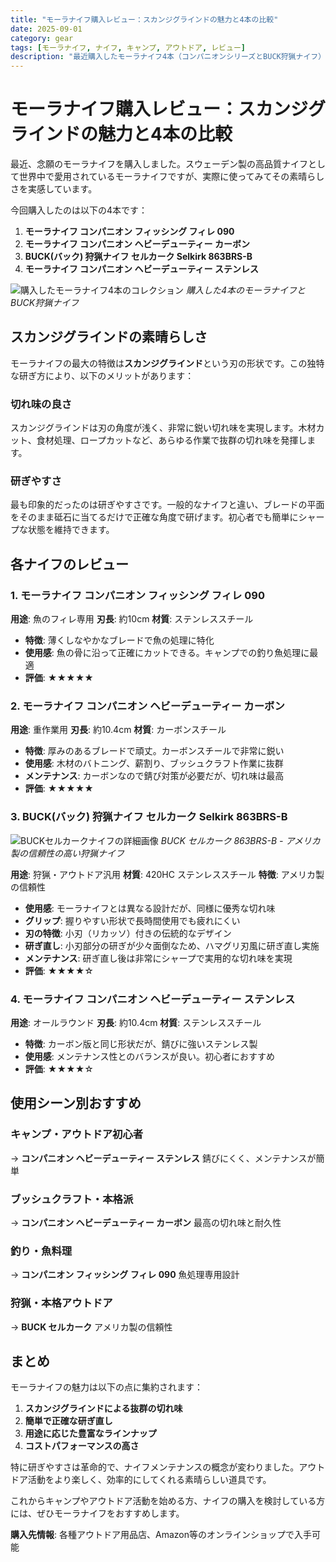 ```yaml
---
title: "モーラナイフ購入レビュー：スカンジグラインドの魅力と4本の比較"
date: 2025-09-01
category: gear
tags: [モーラナイフ, ナイフ, キャンプ, アウトドア, レビュー]
description: "最近購入したモーラナイフ4本（コンパニオンシリーズとBUCK狩猟ナイフ）の詳細レビュー。スカンジグラインドの切れ味と研ぎやすさについて"
---
```


# モーラナイフ購入レビュー：スカンジグラインドの魅力と4本の比較

最近、念願のモーラナイフを購入しました。スウェーデン製の高品質ナイフとして世界中で愛用されているモーラナイフですが、実際に使ってみてその素晴らしさを実感しています。

今回購入したのは以下の4本です：

1. **モーラナイフ コンパニオン フィッシング フィレ 090**
2. **モーラナイフ コンパニオン ヘビーデューティー カーボン**
3. **BUCK(バック) 狩猟ナイフ セルカーク Selkirk 863BRS-B**
4. **モーラナイフ コンパニオン ヘビーデューティー ステンレス**

![購入したモーラナイフ4本のコレクション](../images/morakniv-collection-2025-09-01.heic)
*購入した4本のモーラナイフとBUCK狩猟ナイフ*

## スカンジグラインドの素晴らしさ

モーラナイフの最大の特徴は**スカンジグラインド**という刃の形状です。この独特な研ぎ方により、以下のメリットがあります：

### 切れ味の良さ
スカンジグラインドは刃の角度が浅く、非常に鋭い切れ味を実現します。木材カット、食材処理、ロープカットなど、あらゆる作業で抜群の切れ味を発揮します。

### 研ぎやすさ
最も印象的だったのは研ぎやすさです。一般的なナイフと違い、ブレードの平面をそのまま砥石に当てるだけで正確な角度で研げます。初心者でも簡単にシャープな状態を維持できます。

## 各ナイフのレビュー

### 1. モーラナイフ コンパニオン フィッシング フィレ 090

**用途**: 魚のフィレ専用
**刃長**: 約10cm
**材質**: ステンレススチール

- **特徴**: 薄くしなやかなブレードで魚の処理に特化
- **使用感**: 魚の骨に沿って正確にカットできる。キャンプでの釣り魚処理に最適
- **評価**: ★★★★★

### 2. モーラナイフ コンパニオン ヘビーデューティー カーボン

**用途**: 重作業用
**刃長**: 約10.4cm
**材質**: カーボンスチール

- **特徴**: 厚みのあるブレードで頑丈。カーボンスチールで非常に鋭い
- **使用感**: 木材のバトニング、薪割り、ブッシュクラフト作業に抜群
- **メンテナンス**: カーボンなので錆び対策が必要だが、切れ味は最高
- **評価**: ★★★★★

### 3. BUCK(バック) 狩猟ナイフ セルカーク Selkirk 863BRS-B

![BUCKセルカークナイフの詳細画像](../images/buck-selkirk-knife-2025-09-01.heic)
*BUCK セルカーク 863BRS-B - アメリカ製の信頼性の高い狩猟ナイフ*

**用途**: 狩猟・アウトドア汎用
**材質**: 420HC ステンレススチール
**特徴**: アメリカ製の信頼性

- **使用感**: モーラナイフとは異なる設計だが、同様に優秀な切れ味
- **グリップ**: 握りやすい形状で長時間使用でも疲れにくい
- **刃の特徴**: 小刃（リカッソ）付きの伝統的なデザイン
- **研ぎ直し**: 小刃部分の研ぎが少々面倒なため、ハマグリ刃風に研ぎ直し実施
- **メンテナンス**: 研ぎ直し後は非常にシャープで実用的な切れ味を実現
- **評価**: ★★★★☆

### 4. モーラナイフ コンパニオン ヘビーデューティー ステンレス

**用途**: オールラウンド
**刃長**: 約10.4cm
**材質**: ステンレススチール

- **特徴**: カーボン版と同じ形状だが、錆びに強いステンレス製
- **使用感**: メンテナンス性とのバランスが良い。初心者におすすめ
- **評価**: ★★★★☆

## 使用シーン別おすすめ

### キャンプ・アウトドア初心者
→ **コンパニオン ヘビーデューティー ステンレス**
錆びにくく、メンテナンスが簡単

### ブッシュクラフト・本格派
→ **コンパニオン ヘビーデューティー カーボン**
最高の切れ味と耐久性

### 釣り・魚料理
→ **コンパニオン フィッシング フィレ 090**
魚処理専用設計

### 狩猟・本格アウトドア
→ **BUCK セルカーク**
アメリカ製の信頼性

## まとめ

モーラナイフの魅力は以下の点に集約されます：

1. **スカンジグラインドによる抜群の切れ味**
2. **簡単で正確な研ぎ直し**
3. **用途に応じた豊富なラインナップ**
4. **コストパフォーマンスの高さ**

特に研ぎやすさは革命的で、ナイフメンテナンスの概念が変わりました。アウトドア活動をより楽しく、効率的にしてくれる素晴らしい道具です。

これからキャンプやアウトドア活動を始める方、ナイフの購入を検討している方には、ぜひモーラナイフをおすすめします。

**購入先情報**: 各種アウトドア用品店、Amazon等のオンラインショップで入手可能